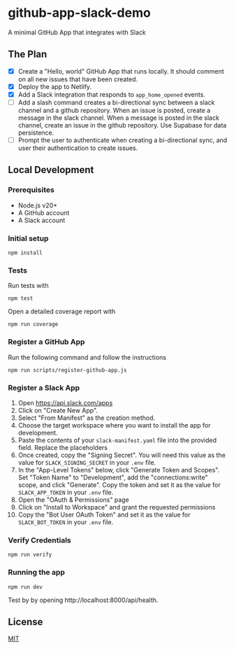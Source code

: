 # github-app-slack-demo

A minimal GitHub App that integrates with Slack

## The Plan

- [x] Create a "Hello, world" GitHub App that runs locally. It should comment on all new issues that have been created.
- [x] Deploy the app to Netlify.
- [x] Add a Slack integration that responds to `app_home_opened` events.
- [ ] Add a slash command creates a bi-directional sync between a slack channel and a github repository. When an issue is posted, create a message in the slack channel. When a message is posted in the slack channel, create an issue in the github repository. Use Supabase for data persistence.
- [ ] Prompt the user to authenticate when creating a bi-directional sync, and user their authentication to create issues.

## Local Development

### Prerequisites

- Node.js v20+
- A GitHub account
- A Slack account

### Initial setup

```
npm install
```

### Tests

Run tests with

```
npm test
```

Open a detailed coverage report with

```
npm run coverage
```

### Register a GitHub App

Run the following command and follow the instructions

```
npm run scripts/register-github-app.js
```

### Register a Slack App

1. Open https://api.slack.com/apps
1. Click on "Create New App".
1. Select "From Manifest" as the creation method.
1. Choose the target workspace where you want to install the app for development.
1. Paste the contents of your `slack-manifest.yaml` file into the provided field. Replace the placeholders
1. Once created, copy the "Signing Secret". You will need this value as the value for `SLACK_SIGNING_SECRET` in your `.env` file.
1. In the "App-Level Tokens" below, click "Generate Token and Scopes". Set "Token Name" to "Development", add the "connections:write" scope, and click "Generate". Copy the token and set it as the value for `SLACK_APP_TOKEN` in your `.env` file.
1. Open the "OAuth & Permissions" page
1. Click on "Install to Workspace" and grant the requested permissions
1. Copy the "Bot User OAuth Token" and set it as the value for `SLACK_BOT_TOKEN` in your `.env` file.

### Verify Credentials

```
npm run verify
```

### Running the app

```
npm run dev
```

Test by by opening http://localhost:8000/api/health.

## License

[MIT](LICENSE)
